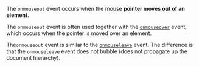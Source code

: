 The `onmouseout` event occurs when the mouse **pointer moves out of an element**.

The `onmouseout` event is often used together with the [`onmouseover`](https://www.w3schools.com/jsref/event_onmouseover.asp) event, which occurs when the pointer is moved over an element.

The`onmouseout` event is similar to the [`onmouseleave`](https://www.w3schools.com/jsref/event_onmouseleave.asp) event. The difference is that the `onmouseleave` event does not bubble (does not propagate up the document hierarchy).